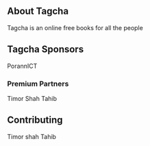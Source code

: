 
## About Tagcha

Tagcha is an online free books for all the people 




## Tagcha Sponsors

PorannICT 
### Premium Partners

Timor Shah Tahib

## Contributing

Timor shah Tahib
